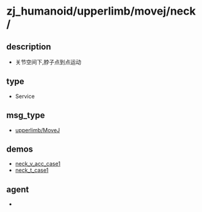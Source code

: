 
# zj_humanoid/upperlimb/movej/neck/

## description
- 关节空间下,脖子点到点运动


## type
- Service

## msg_type
- [upperlimb/MoveJ](../../../../zj_humanoid_types.md#upperlimb/MoveJ)

## demos
- [neck_v_acc_case1](./neck_v_acc_case1.yaml)
- [neck_t_case1](./neck_t_case1.yaml)


## agent
- 


